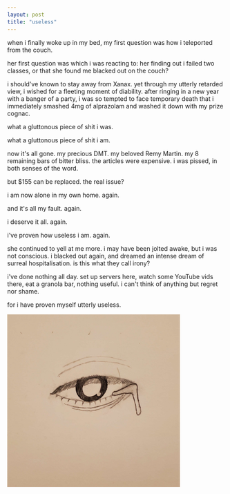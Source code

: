 ```yaml
---
layout: post
title: "useless"
---
```


when i finally woke up in my bed, my first question was how i teleported from the couch.

her first question was which i was reacting to: her finding out i failed two classes, or that she found me blacked out on the couch?



i should've known to stay away from Xanax. yet through my utterly retarded view, i wished for a fleeting moment of diability. after ringing in a new year with a banger of a party, i was so tempted to face temporary death that i immediately smashed 4mg of alprazolam and washed it down with my prize cognac.

what a gluttonous piece of shit i was.

what a gluttonous piece of shit i am.

now it's all gone. my precious DMT. my beloved Remy Martin. my 8 remaining bars of bitter bliss. the articles were expensive. i was pissed, in both senses of the word.



but $155 can be replaced. the real issue?

i am now alone in my own home. again.

and it's all my fault. again.

i deserve it all. again.

i've proven how useless i am. again.



she continued to yell at me more. i may have been jolted awake, but i was not conscious. i blacked out again, and dreamed an intense dream of surreal hospitalisation. is this what they call irony?

i've done nothing all day. set up servers here, watch some YouTube vids there, eat a granola bar, nothing useful. i can't think of anything but regret nor shame.

for i have proven myself utterly useless.

<div class="img-box">
    <img src="assets/img/2023-01-03-useless_A.jpg" alt="Eye." width="400" height="400"> 
</div>